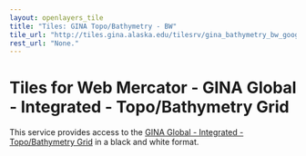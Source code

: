 ```yaml
---
layout: openlayers_tile
title: "Tiles: GINA Topo/Bathymetry - BW"
tile_url: "http://tiles.gina.alaska.edu/tilesrv/gina_bathymetry_bw_google/"
rest_url: "None."
---
```


Tiles for Web Mercator - GINA Global - Integrated - Topo/Bathymetry Grid
========================================================================

This service provides access to the [GINA Global - Integrated - Topo/Bathymetry Grid](http://www.gina.alaska.edu/data/global-gridded/) in a black and white format.
